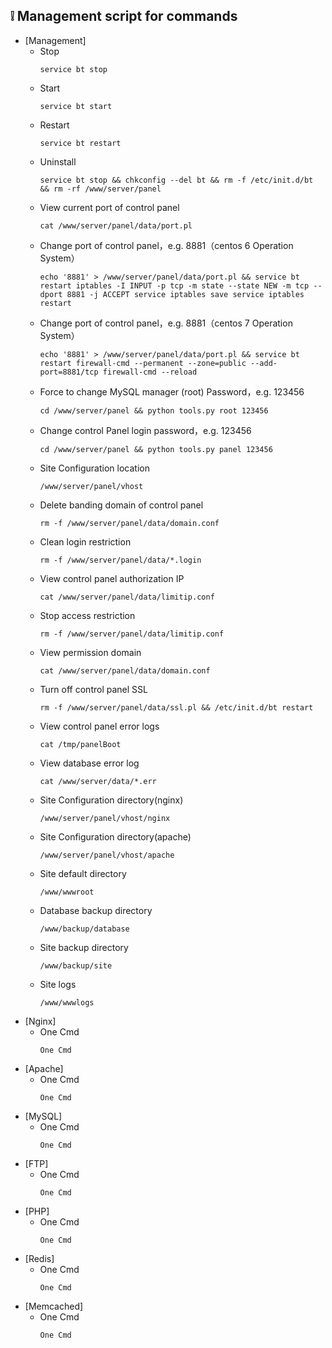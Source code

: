 ## :grey_exclamation: Management script for commands
- [Management]
    - Stop
        ```
        service bt stop
        ```
    - Start
        ```
        service bt start
        ```
    - Restart
        ```
        service bt restart
        ```
    - Uninstall
        ```
        service bt stop && chkconfig --del bt && rm -f /etc/init.d/bt && rm -rf /www/server/panel
        ```
    - View current port of control panel
        ```
        cat /www/server/panel/data/port.pl
        ```
    - Change port of control panel，e.g. 8881（centos 6 Operation System）
        ```
        echo '8881' > /www/server/panel/data/port.pl && service bt restart iptables -I INPUT -p tcp -m state --state NEW -m tcp --dport 8881 -j ACCEPT service iptables save service iptables restart
        ```
    - Change port of control panel，e.g. 8881（centos 7 Operation System）
        ```
        echo '8881' > /www/server/panel/data/port.pl && service bt restart firewall-cmd --permanent --zone=public --add-port=8881/tcp firewall-cmd --reload
        ```
    - Force to change MySQL manager (root) Password，e.g. 123456
        ```
        cd /www/server/panel && python tools.py root 123456
        ```
    - Change control Panel login password，e.g. 123456
        ```
        cd /www/server/panel && python tools.py panel 123456
        ```
    - Site Configuration location
        ```
        /www/server/panel/vhost
        ```
    - Delete banding domain of control panel
        ```
        rm -f /www/server/panel/data/domain.conf
        ```
    - Clean login restriction
        ```
        rm -f /www/server/panel/data/*.login
        ```
    - View control panel authorization IP
        ```
        cat /www/server/panel/data/limitip.conf
        ```
    - Stop access restriction
        ```
        rm -f /www/server/panel/data/limitip.conf
        ```
    - View permission domain
        ```
        cat /www/server/panel/data/domain.conf
        ```
    - Turn off control panel SSL
        ```
        rm -f /www/server/panel/data/ssl.pl && /etc/init.d/bt restart
        ```
    - View control panel error logs
        ```
        cat /tmp/panelBoot
        ```
    - View database error log
        ```
        cat /www/server/data/*.err
        ```
    - Site Configuration directory(nginx)
        ```
        /www/server/panel/vhost/nginx
        ```
    - Site Configuration directory(apache)
        ```
        /www/server/panel/vhost/apache
        ```
    - Site default directory
        ```
        /www/wwwroot
        ```
    - Database backup directory
        ```
        /www/backup/database
        ```
    - Site backup directory
        ```
        /www/backup/site
        ```
    - Site logs
        ```
        /www/wwwlogs
        ```
- [Nginx]
    - One Cmd
        ```
        One Cmd
        ```
- [Apache]
    - One Cmd
        ```
        One Cmd
        ```
- [MySQL]
    - One Cmd
        ```
        One Cmd
        ```
- [FTP]
    - One Cmd
        ```
        One Cmd
        ```
- [PHP]
    - One Cmd
        ```
        One Cmd
        ```
- [Redis]
    - One Cmd
        ```
        One Cmd
        ```
- [Memcached]
    - One Cmd
        ```
        One Cmd
        ```
